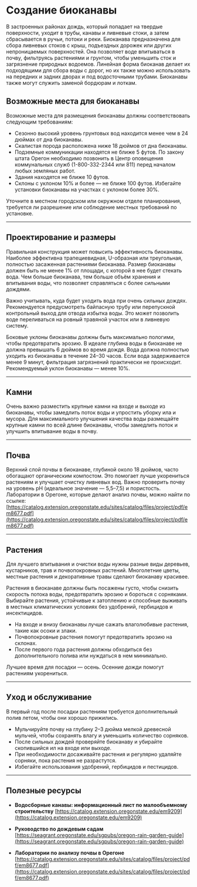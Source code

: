 # Создание биоканавы

В застроенных районах дождь, который попадает на твердые поверхности, уходит в трубы, канавы и ливневые стоки, а затем сбрасывается в ручьи, потоки и реки. Биоканава предназначена для сбора ливневых стоков с крыш, подъездных дорожек или других непроницаемых поверхностей. Она позволяет воде впитываться в почву, фильтруясь растениями и грунтом, чтобы уменьшить сток и загрязнение природных водоемов. Линейная форма биоканав делает их подходящими для сбора воды с дорог, но их также можно использовать на передних и задних дворах и под водосточными трубами. Биоканавы также могут служить заменой бордюрам и лоткам.

## Возможные места для биоканавы

Возможные места для размещения биоканавы должны соответствовать следующим требованиям:

- Сезонно высокий уровень грунтовых вод находится менее чем в 24 дюймах от дна биоканавы.
- Скалистая порода расположена ниже 18 дюймов от дна биоканавы.
- Подземные коммуникации находятся не ближе 5 футов. По закону штата Орегон необходимо позвонить в Центр оповещения коммунальных служб (1-800-332-2344 или 811) перед началом любых земляных работ.
- Здания находятся не ближе 10 футов.
- Склоны с уклоном 10% и более — не ближе 100 футов. Избегайте установки биоканавы на участках с уклоном более 30%.

Уточните в местном городском или окружном отделе планирования, требуется ли разрешение или соблюдение местных требований по установке.

---

## Проектирование и размеры

Правильная конструкция может повысить эффективность биоканавы. Наиболее эффективна трапециевидная, U-образная или треугольная, полностью засаженная растениями биоканава. Размер биоканавы должен быть не менее 1% от площади, с которой в нее будет стекать вода. Чем больше биоканава, тем больше объём хранения и впитывания воды, что позволяет справляться с более сильными дождями.

Важно учитывать, куда будет уходить вода при очень сильных дождях. Рекомендуется предусмотреть байпасную трубу или перепускной контрольный выход для отвода избытка воды. Это может позволить воде переливаться на ровный травяной участок или в ливневую систему.

Боковые уклоны биоканавы должны быть максимально пологими, чтобы предотвратить эрозию. В идеале глубина воды в биоканаве не должна превышать 6 дюймов во время дождя. Вода должна полностью уходить из биоканавы в течение 24–30 часов. Если вода задерживается менее 9 минут, фильтрация загрязнений практически не происходит. Рекомендуемый уклон биоканавы — менее 10%.

---

## Камни

Очень важно разместить крупные камни на входе и выходе из биоканавы, чтобы замедлить поток воды и упростить уборку ила и мусора. Для максимального улучшения качества воды размещайте крупные камни по всей длине биоканавы, чтобы замедлить поток и улучшить впитывание воды в почву.

---

## Почва

Верхний слой почвы в биоканаве, глубиной около 18 дюймов, часто обогащают органическим компостом. Это помогает лучше укорениться растениям и улучшает очистку ливневых вод. Важно проверить почву на уровень pH (идеальное значение — 5,5–7,5) и пористость. Лаборатории в Орегоне, которые делают анализ почвы, можно найти по ссылке:  
[https://catalog.extension.oregonstate.edu/sites/catalog/files/project/pdf/em8677.pdf](https://catalog.extension.oregonstate.edu/sites/catalog/files/project/pdf/em8677.pdf)

---

## Растения

Для лучшего впитывания и очистки воды нужны разные виды деревьев, кустарников, трав и почвопокровных растений. Многолетние цветы, местные растения и декоративные травы сделают биоканаву красивее.

Растения в биоканаве должны быть посажены густо, чтобы снизить скорость потока воды, предотвратить эрозию и бороться с сорняками. Выбирайте растения, устойчивые к затоплению и способные выживать в местных климатических условиях без удобрений, гербицидов и инсектицидов.

- На входе и внизу биоканавы лучше сажать влаголюбивые растения, такие как осоки и злаки.
- Почвопокровные растения помогут предотвратить эрозию на склонах.
- После первого года растения должны обходиться без дополнительного полива или нуждаться в нем минимально.

Лучшее время для посадки — осень. Осенние дожди помогут растениям укорениться.

---

## Уход и обслуживание

В первый год после посадки растениям требуется дополнительный полив летом, чтобы они хорошо прижились.

- Мульчируйте почву на глубину 2–3 дюйма мелкой древесной мульчей, чтобы сохранять влагу и уменьшить количество сорняков.
- После сильных дождей проверяйте биоканаву и убирайте скопившийся ил на входе или выходе.
- При необходимости досаживайте растения и регулярно удаляйте сорняки, пока растения не разрастутся.
- Избегайте использования удобрений, гербицидов и пестицидов.

---

## Полезные ресурсы

- **Водосборные канавы: информационный лист по малообъемному строительству**
  [https://catalog.extension.oregonstate.edu/em9209](https://catalog.extension.oregonstate.edu/em9209)

- **Руководство по дождевым садам**
  [https://seagrant.oregonstate.edu/sgpubs/oregon-rain-garden-guide](https://seagrant.oregonstate.edu/sgpubs/oregon-rain-garden-guide)

- **Лаборатории по анализу почвы в Орегоне**  
  [https://catalog.extension.oregonstate.edu/sites/catalog/files/project/pdf/em8677.pdf](https://catalog.extension.oregonstate.edu/sites/catalog/files/project/pdf/em8677.pdf)
